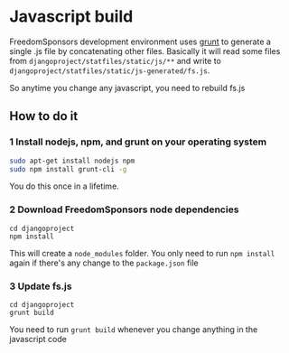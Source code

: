 # Javascript build

FreedomSponsors development environment uses [grunt](http://gruntjs.com/) to generate a single .js file by concatenating other files.
Basically it will read some files from `djangoproject/statfiles/static/js/**` and write to `djangoproject/statfiles/static/js-generated/fs.js`.

So anytime you change any javascript, you need to rebuild fs.js

## How to do it

### 1 Install nodejs, npm, and grunt on your operating system

```bash
sudo apt-get install nodejs npm
sudo npm install grunt-cli -g
```
You do this once in a lifetime.

### 2 Download FreedomSponsors node dependencies

```
cd djangoproject
npm install
```

This will create a `node_modules` folder. 
You only need to run `npm install` again if there's any change to the `package.json` file

### 3 Update fs.js

```
cd djangoproject
grunt build
```
You need to run `grunt build` whenever you change anything in the javascript code
